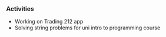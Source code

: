 ### Activities
- Working on Trading 212 app
- Solving string problems for uni intro to programming course